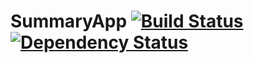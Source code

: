 SummaryApp [![Build Status](https://travis-ci.org/blan4/SummaryApp.png?branch=master)](https://travis-ci.org/blan4/SummaryApp) [![Dependency Status](https://gemnasium.com/blan4/SummaryApp.svg)](https://gemnasium.com/blan4/SummaryApp)
=========
